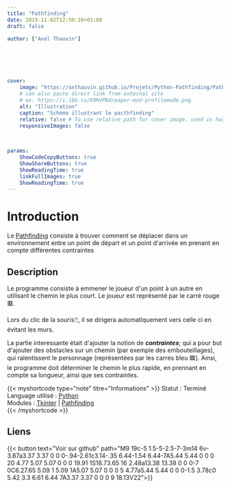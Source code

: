 ```yaml
---
title: "Pathfinding"
date: 2019-11-02T12:50:18+01:00
draft: false

author: ["Axel Thauvin"]






cover:
    image: "https://axthauvin.github.io/Projets/Python-Pathfinding/Pathfind-Game.png"
    # can also paste direct link from external site
    # ex. https://i.ibb.co/K0HVPBd/paper-mod-profilemode.png
    alt: "Illustration"
    caption: "Schéma illustrant le pacthfinding"
    relative: false # To use relative path for cover image, used in hugo Page-bundles
    responsiveImages: false
    
        

params:
    ShowCodeCopyButtons: true
    ShowShareButtons: true
    ShowReadingTime: true
    linkFullImages: true
    ShowReadingTime: true
---
```




<style>
    .svg {
        width: 3vh;
        
        vertical-align: middle;
    }
    .admonition {
        margin-top: 20px;
        padding: 0px;
        margin-bottom: 20px;
        border-radius: 4px;
        text-align: left;
        border: 0px;
        border-left: 5px solid;
        
    }

    .admonition h3 {
        margin-top: 0px;
        padding: 5px;
        padding-left: 10px;
    }

    .admonition p {
        padding-left: 10px;
        padding-bottom: 16px;
    }


    

    .admonition.note { /* csslint allow: adjoining-classes */
        color: #a9a9b3;
        background-color: #24393a;
        border-color: #0bbaa2;
        
    }

    .note h3 {
        background-color: #204744;
    }

    .admonition.warning { /* csslint allow: adjoining-classes */
        color: #c09853;
        background-color: #fcf8e3;
        border-color: #fbeed5;
    }

    .admonition.danger { /* csslint allow: adjoining-classes */
        color: #b94a48;
        background-color: #f2dede;
        border-color: #eed3d7;
    }

    .admonition-title {
        font-weight: bold;
        text-align: left;
    }
</style>

# Introduction

Le [Pathfinding](https://fr.wikipedia.org/wiki/Recherche_de_chemin) consiste à trouver comment se déplacer dans un environnement entre un point de départ et un point d'arrivée en prenant en compte différentes contraintes

## Description 
Le programme consiste à emmener le joueur d'un point à un autre en utilisant le chemin le plus court.
Le joueur est représenté par le carré rouge 🟥.



Lors du clic de la souris🖱️, il se dirigera automatiquement vers celle ci en évitant les murs.

La partie interessante était d'ajouter la notion de ***contraintes***; qui a pour but d'ajouter des obstacles sur un chemin (par exemple des embouteillages), qui ralentissent le personnage (représentées par les carrés bleu 🟦).
Ainsi, le programme doit déterminer le chemin le plus rapide, en prennant en compte sa longueur, ainsi que ses contraintes.



{{< myshortcode type="note" titre="Informations" >}}
  Statut : Terminé <br>
  Language utilisé : <a href="https://www.python.org/">Python </a> <br>
  Modules : <a href="http://tkinter.fdex.eu/doc/intro.html">Tkinter</a> | <a href="https://pypi.org/project/pathfinding/">Pathfinding</a> <br>
{{< /myshortcode >}}

## Liens 

{{< button text="Voir sur github" path="M9 19c-5 1.5-5-2.5-7-3m14 6v-3.87a3.37 3.37 0 0 0-.94-2.61c3.14-.35 6.44-1.54 6.44-7A5.44 5.44 0 0 0 20 4.77 5.07 5.07 0 0 0 19.91 1S18.73.65 16 2.48a13.38 13.38 0 0 0-7 0C6.27.65 5.09 1 5.09 1A5.07 5.07 0 0 0 5 4.77a5.44 5.44 0 0 0-1.5 3.78c0 5.42 3.3 6.61 6.44 7A3.37 3.37 0 0 0 9 18.13V22">}}


